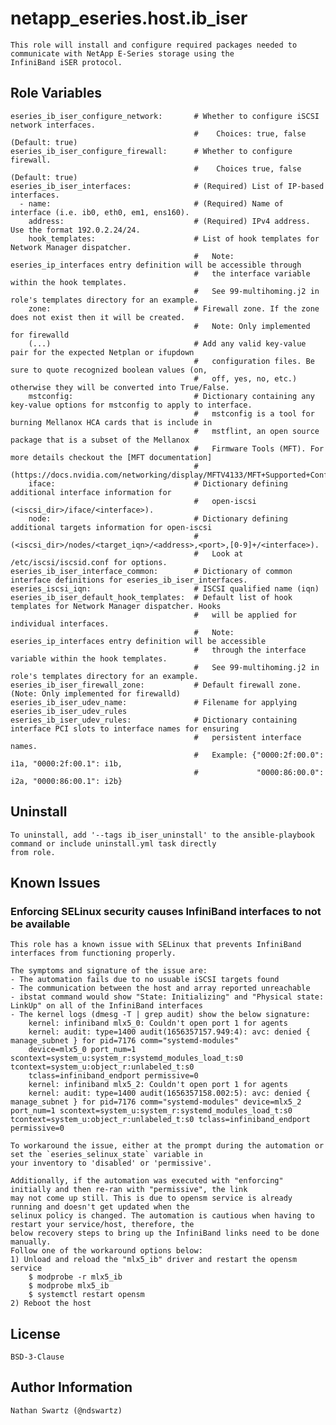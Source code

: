 # netapp_eseries.host.ib_iser
    This role will install and configure required packages needed to communicate with NetApp E-Series storage using the
    InfiniBand iSER protocol.

## Role Variables
    eseries_ib_iser_configure_network:       # Whether to configure iSCSI network interfaces.
                                             #    Choices: true, false (Default: true)
    eseries_ib_iser_configure_firewall:      # Whether to configure firewall.
                                             #    Choices true, false (Default: true)
    eseries_ib_iser_interfaces:              # (Required) List of IP-based interfaces.
      - name:                                # (Required) Name of interface (i.e. ib0, eth0, em1, ens160).
        address:                             # (Required) IPv4 address. Use the format 192.0.2.24/24.
        hook_templates:                      # List of hook templates for Network Manager dispatcher.
                                             #   Note: eseries_ip_interfaces entry definition will be accessible through
                                             #   the interface variable within the hook templates.
                                             #   See 99-multihoming.j2 in role's templates directory for an example.
        zone:                                # Firewall zone. If the zone does not exist then it will be created.
                                             #   Note: Only implemented for firewalld
        (...)                                # Add any valid key-value pair for the expected Netplan or ifupdown
                                             #   configuration files. Be sure to quote recognized boolean values (on,
                                             #   off, yes, no, etc.) otherwise they will be converted into True/False.
        mstconfig:                           # Dictionary containing any key-value options for mstconfig to apply to interface.
                                             #   mstconfig is a tool for burning Mellanox HCA cards that is include in   
                                             #   mstflint, an open source package that is a subset of the Mellanox 
                                             #   Firmware Tools (MFT). For more details checkout the [MFT documentation]
                                             #   (https://docs.nvidia.com/networking/display/MFTV4133/MFT+Supported+Configurations+and+Parameters)
        iface:                               # Dictionary defining additional interface information for
                                             #   open-iscsi (<iscsi_dir>/iface/<interface>).
        node:                                # Dictionary defining additional targets information for open-iscsi
                                             #   (<iscsi_dir>/nodes/<target_iqn>/<address>,<port>,[0-9]+/<interface>).
                                             #   Look at /etc/iscsi/iscsid.conf for options.
    eseries_ib_iser_interface_common:        # Dictionary of common interface definitions for eseries_ib_iser_interfaces.
    eseries_iscsi_iqn:                       # ISCSI qualified name (iqn)
    eseries_ib_iser_default_hook_templates:  # Default list of hook templates for Network Manager dispatcher. Hooks
                                             #   will be applied for individual interfaces.
                                             #   Note: eseries_ip_interfaces entry definition will be accessible
                                             #   through the interface variable within the hook templates.
                                             #   See 99-multihoming.j2 in role's templates directory for an example.
    eseries_ib_iser_firewall_zone:           # Default firewall zone. (Note: Only implemented for firewalld)
    eseries_ib_iser_udev_name:               # Filename for applying eseries_ib_iser_udev_rules
    eseries_ib_iser_udev_rules:              # Dictionary containing interface PCI slots to interface names for ensuring
                                             #   persistent interface names.
                                             #   Example: {"0000:2f:00.0": i1a, "0000:2f:00.1": i1b,
                                             #             "0000:86:00.0": i2a, "0000:86:00.1": i2b}

## Uninstall
    To uninstall, add '--tags ib_iser_uninstall' to the ansible-playbook command or include uninstall.yml task directly
    from role.

## Known Issues
### Enforcing SELinux security causes InfiniBand interfaces to not be available
    This role has a known issue with SELinux that prevents InfiniBand interfaces from functioning properly.

    The symptoms and signature of the issue are:
    - The automation fails due to no usuable iSCSI targets found
    - The communication between the host and array reported unreachable
    - ibstat command would show "State: Initializing" and "Physical state: LinkUp" on all of the InfiniBand interfaces
    - The kernel logs (dmesg -T | grep audit) show the below signature:
        kernel: infiniband mlx5_0: Couldn't open port 1 for agents
        kernel: audit: type=1400 audit(1656357157.949:4): avc: denied { manage_subnet } for pid=7176 comm="systemd-modules" 
        device=mlx5_0 port_num=1 scontext=system_u:system_r:systemd_modules_load_t:s0 tcontext=system_u:object_r:unlabeled_t:s0 
        tclass=infiniband_endport permissive=0
        kernel: infiniband mlx5_2: Couldn't open port 1 for agents
        kernel: audit: type=1400 audit(1656357158.002:5): avc: denied { manage_subnet } for pid=7176 comm="systemd-modules" device=mlx5_2 port_num=1 scontext=system_u:system_r:systemd_modules_load_t:s0 tcontext=system_u:object_r:unlabeled_t:s0 tclass=infiniband_endport permissive=0

    To workaround the issue, either at the prompt during the automation or set the `eseries_selinux_state` variable in 
    your inventory to 'disabled' or 'permissive'.

    Additionally, if the automation was executed with "enforcing" initially and then re-ran with "permissive", the link 
    may not come up still. This is due to opensm service is already running and doesn't get updated when the 
    selinux policy is changed. The automation is cautious when having to restart your service/host, therefore, the
    below recovery steps to bring up the InfiniBand links need to be done manually.
    Follow one of the workaround options below:
    1) Unload and reload the "mlx5_ib" driver and restart the opensm service
        $ modprobe -r mlx5_ib
        $ modprobe mlx5_ib
        $ systemctl restart opensm
    2) Reboot the host

## License
    BSD-3-Clause

## Author Information
    Nathan Swartz (@ndswartz)
